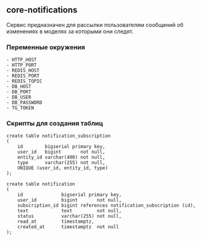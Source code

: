 ## core-notifications
Сервис предназначен для рассылки пользователям сообщений об изменениях в моделях за которыми они следят.

### Переменные окружения
    - HTTP_HOST       
    - HTTP_PORT       
    - REDIS_HOST      
    - REDIS_PORT      
    - REDIS_TOPIC     
    - DB_HOST         
    - DB_PORT         
    - DB_USER        
    - DB_PASSWORD     
    - TG_TOKEN        

### Скрипты для создания таблиц
```postgresql
create table notification_subscription
(
    id        bigserial primary key,
    user_id   bigint       not null,
    entity_id varchar(400) not null,
    type      varchar(255) not null,
    UNIQUE (user_id, entity_id, type)
);

create table notification
(
    id              bigserial primary key,
    user_id         bigint       not null,
    subscription_id bigint references notification_subscription (id),
    text            text         not null,
    status          varchar(255) not null,
    read_at         timestamptz,
    created_at      timestamptz  not null
);
```
